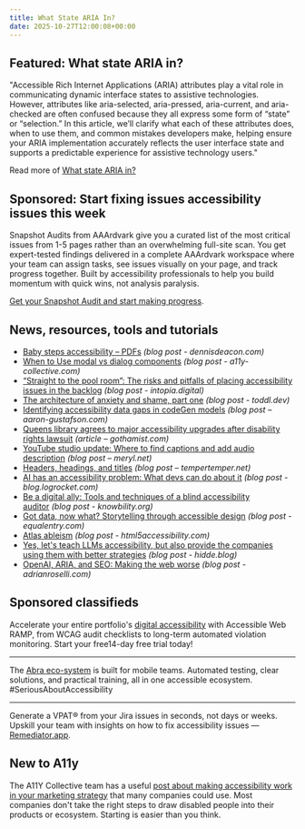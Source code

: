 ```yaml
---
title: What State ARIA In?
date: 2025-10-27T12:00:08+00:00
---
```


## Featured: What state ARIA in?

"Accessible Rich Internet Applications (ARIA) attributes play a vital role in communicating dynamic interface states to assistive technologies. However, attributes like aria-selected, aria-pressed, aria-current, and aria-checked are often confused because they all express some form of “state” or “selection.” In this article, we’ll clarify what each of these attributes does, when to use them, and common mistakes developers make, helping ensure your ARIA implementation accurately reflects the user interface state and supports a predictable experience for assistive technology users."

Read more of [What state ARIA in?](https://www.tpgi.com/what-state-aria-in/)

## Sponsored: Start fixing issues accessibility issues this week

Snapshot Audits from AAArdvark give you a curated list of the most critical issues from 1-5 pages rather than an overwhelming full-site scan. You get expert-tested findings delivered in a complete AAArdvark workspace where your team can assign tasks, see issues visually on your page, and track progress together. Built by accessibility professionals to help you build momentum with quick wins, not analysis paralysis.

[Get your Snapshot Audit and start making progress](https://aaardvarkaccessibility.com/snapshot-accessibility-audits/?utm_source=a11y-weekly&utm_medium=ads&utm_campaign=a11y-weekly-promo&utm_content=44-2025-snapshot-audits).

## News, resources, tools and tutorials

- [Baby steps accessibility – PDFs](https://www.dennisdeacon.com/web/accessibility/baby-steps-accessibility-pdfs/) *(blog post - dennisdeacon.com)*
- [When to Use modal vs dialog components](https://www.a11y-collective.com/blog/modal-vs-dialog/) *(blog post - a11y-collective.com)*
- [“Straight to the pool room”: The risks and pitfalls of placing accessibility issues in the backlog](https://intopia.digital/articles/straight-to-the-pool-room-the-pitfalls-of-placing-accessibility-issues-in-the-backlog/) *(blog post - intopia.digital)*
- [The architecture of anxiety and shame, part one](https://toddl.dev/posts/the-architecture-of-anxiety-and-shame-part-one/) *(blog post - toddl.dev)*
- [Identifying accessibility data gaps in codeGen models](https://www.aaron-gustafson.com/notebook/identifying-accessibility-data-gaps-in-codegen-models/) *(blog post – aaron-gustafson.com)*
- [Queens library agrees to major accessibility upgrades after disability rights lawsuit](https://gothamist.com/news/queens-library-agrees-to-major-accessibility-upgrades-after-disability-rights-lawsuit) *(article – gothamist.com)*
- [YouTube studio update: Where to find captions and add audio description](https://meryl.net/youtube-accessibility-captions-descriptive-audio-guide/) *(blog post – meryl.net)*
- [Headers, headings, and titles](https://www.tempertemper.net/blog/headers-headings-and-titles) *(blog post – tempertemper.net)*
- [AI has an accessibility problem: What devs can do about it](https://blog.logrocket.com/ai-has-an-accessibility-problem/) *(blog post - blog.logrocket.com)*
- [Be a digital ally: Tools and techniques of a blind accessibility auditor](https://knowbility.org/blog/2025/tools-and-techniques-of-a-blind-accessibility-auditor) *(blog post - knowbility.org)*
- [Got data, now what? Storytelling through accessible design](https://equalentry.com/got-data-now-what-storytelling-through-accessible-design/) *(blog post - equalentry.com)*
- [Atlas ableism](https://html5accessibility.com/stuff/2025/10/23/atlas-ableism/) *(blog post - html5accessibility.com)*
- [Yes, let's teach LLMs accessibility, but also provide the companies using them with better strategies](https://hidde.blog/teaching-llms-or-companies/) *(blog post - hidde.blog)*
- [OpenAI, ARIA, and SEO: Making the web worse](https://adrianroselli.com/2025/10/openai-aria-and-seo-making-the-web-worse.html) *(blog post - adrianroselli.com)*

## Sponsored classifieds

Accelerate your entire portfolio's [digital accessibility](https://accessibleweb.com/pricing/?utm_source=a11y_weekly&utm_medium=ad&utm_campaign=a11y_top_ad) with Accessible Web RAMP, from WCAG audit checklists to long-term automated violation monitoring. Start your free14-day free trial today!

---

The [Abra eco-system](http://abra.id/a11yproducts) is built for mobile teams. Automated testing, clear solutions, and practical training, all in one accessible ecosystem. #SeriousAboutAccessibility

---

Generate a VPAT® from your Jira issues in seconds, not days or weeks. Upskill your team with insights on how to fix accessibility issues — [Remediator.app](https://remediator.app/).

## New to A11y

The A11Y Collective team has a useful [post about making accessibility work in your marketing strategy](https://www.a11y-collective.com/blog/accessibility-in-marketing/) that many companies could use. Most companies don't take the right steps to draw disabled people into their products or ecosystem. Starting is easier than you think.
